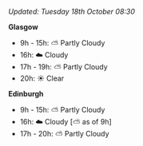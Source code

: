 *Updated: Tuesday 18th October 08:30*

**Glasgow**

* 9h - 15h: :partly_sunny: Partly Cloudy
* 16h: :cloud: Cloudy
* 17h - 19h: :partly_sunny: Partly Cloudy
* 20h: :sunny: Clear

**Edinburgh**

* 9h - 15h: :partly_sunny: Partly Cloudy
* 16h: :cloud: Cloudy [:partly_sunny: as of 9h]
* 17h - 20h: :partly_sunny: Partly Cloudy
